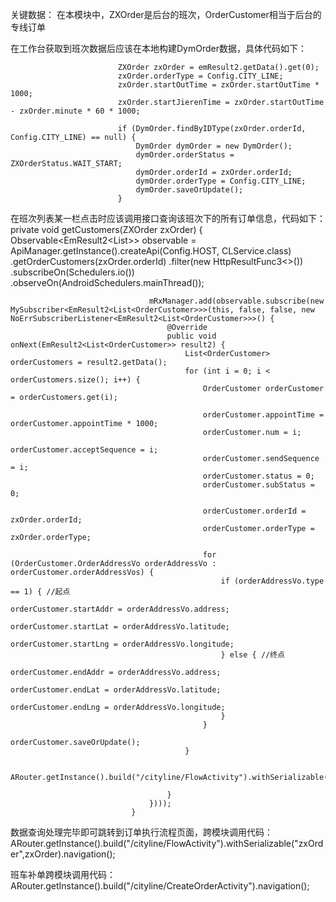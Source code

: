 关键数据：
在本模块中，ZXOrder是后台的班次，OrderCustomer相当于后台的专线订单

在工作台获取到班次数据后应该在本地构建DymOrder数据，具体代码如下：

                            ZXOrder zxOrder = emResult2.getData().get(0);
                            zxOrder.orderType = Config.CITY_LINE;
                            zxOrder.startOutTime = zxOrder.startOutTime * 1000;
                            zxOrder.startJierenTime = zxOrder.startOutTime - zxOrder.minute * 60 * 1000;

                            if (DymOrder.findByIDType(zxOrder.orderId, Config.CITY_LINE) == null) {
                                DymOrder dymOrder = new DymOrder();
                                dymOrder.orderStatus = ZXOrderStatus.WAIT_START;
                                dymOrder.orderId = zxOrder.orderId;
                                dymOrder.orderType = Config.CITY_LINE;
                                dymOrder.saveOrUpdate();
                            }

在班次列表某一栏点击时应该调用接口查询该班次下的所有订单信息，代码如下：
                               private void getCustomers(ZXOrder zxOrder) {
                                   Observable<EmResult2<List<OrderCustomer>>> observable = ApiManager.getInstance().createApi(Config.HOST, CLService.class)
                                           .getOrderCustomers(zxOrder.orderId)
                                           .filter(new HttpResultFunc3<>())
                                           .subscribeOn(Schedulers.io())
                                           .observeOn(AndroidSchedulers.mainThread());

                                   mRxManager.add(observable.subscribe(new MySubscriber<EmResult2<List<OrderCustomer>>>(this, false, false, new NoErrSubscriberListener<EmResult2<List<OrderCustomer>>>() {
                                       @Override
                                       public void onNext(EmResult2<List<OrderCustomer>> result2) {
                                           List<OrderCustomer> orderCustomers = result2.getData();
                                           for (int i = 0; i < orderCustomers.size(); i++) {
                                               OrderCustomer orderCustomer = orderCustomers.get(i);

                                               orderCustomer.appointTime = orderCustomer.appointTime * 1000;
                                               orderCustomer.num = i;
                                               orderCustomer.acceptSequence = i;
                                               orderCustomer.sendSequence = i;
                                               orderCustomer.status = 0;
                                               orderCustomer.subStatus = 0;

                                               orderCustomer.orderId = zxOrder.orderId;
                                               orderCustomer.orderType = zxOrder.orderType;

                                               for (OrderCustomer.OrderAddressVo orderAddressVo : orderCustomer.orderAddressVos) {
                                                   if (orderAddressVo.type == 1) { //起点
                                                       orderCustomer.startAddr = orderAddressVo.address;
                                                       orderCustomer.startLat = orderAddressVo.latitude;
                                                       orderCustomer.startLng = orderAddressVo.longitude;
                                                   } else { //终点
                                                       orderCustomer.endAddr = orderAddressVo.address;
                                                       orderCustomer.endLat = orderAddressVo.latitude;
                                                       orderCustomer.endLng = orderAddressVo.longitude;
                                                   }
                                               }
                                               orderCustomer.saveOrUpdate();
                                           }

                                            ARouter.getInstance().build("/cityline/FlowActivity").withSerializable("zxOrder",zxOrder).navigation();

                                       }
                                   })));
                               }

数据查询处理完毕即可跳转到订单执行流程页面，跨模块调用代码：
            ARouter.getInstance().build("/cityline/FlowActivity").withSerializable("zxOrder",zxOrder).navigation();



班车补单跨模块调用代码：  ARouter.getInstance().build("/cityline/CreateOrderActivity").navigation();